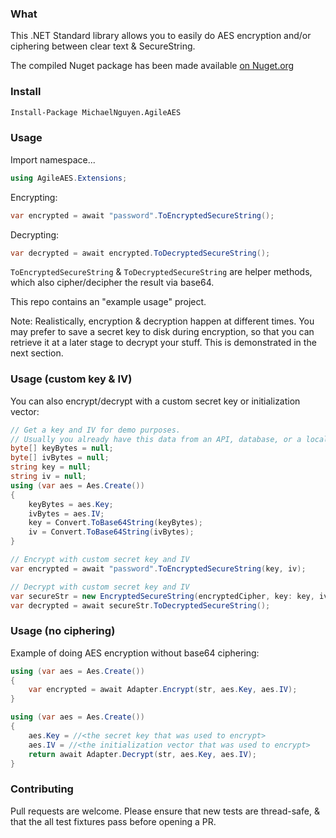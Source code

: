 ### What
This .NET Standard library allows you to easily do AES encryption and/or ciphering between clear text & SecureString.

The compiled Nuget package has been made available [on Nuget.org](https://www.nuget.org/packages/MichaelNguyen.AgileAES/)

### Install
```bash
Install-Package MichaelNguyen.AgileAES
```

### Usage
Import namespace...
```c#
using AgileAES.Extensions;
```

Encrypting:
```c#
var encrypted = await "password".ToEncryptedSecureString();
```

Decrypting:
```c#
var decrypted = await encrypted.ToDecryptedSecureString();
```

`ToEncryptedSecureString` & `ToDecryptedSecureString` are helper methods, which also cipher/decipher the result via base64.

This repo contains an "example usage" project.

Note: Realistically, encryption & decryption happen at different times. You may prefer to save a secret key to disk during encryption, so that you can retrieve it at a later stage to decrypt your stuff. This is demonstrated in the next section.

### Usage (custom key & IV)
You can also encrypt/decrypt with a custom secret key or initialization vector:
``` c#
// Get a key and IV for demo purposes.
// Usually you already have this data from an API, database, or a local file, but for completeness I'll show how to generate some anyways
byte[] keyBytes = null;
byte[] ivBytes = null;
string key = null;
string iv = null;
using (var aes = Aes.Create())
{
	keyBytes = aes.Key;
	ivBytes = aes.IV;
	key = Convert.ToBase64String(keyBytes);
	iv = Convert.ToBase64String(ivBytes);
}

// Encrypt with custom secret key and IV
var encrypted = await "password".ToEncryptedSecureString(key, iv);

// Decrypt with custom secret key and IV
var secureStr = new EncryptedSecureString(encryptedCipher, key: key, iv: iv);
var decrypted = await secureStr.ToDecryptedSecureString();
````

### Usage (no ciphering)
Example of doing AES encryption without base64 ciphering:
```c#
using (var aes = Aes.Create())
{
    var encrypted = await Adapter.Encrypt(str, aes.Key, aes.IV);
}
```
```c#
using (var aes = Aes.Create())
{
    aes.Key = //<the secret key that was used to encrypt>
    aes.IV = //<the initialization vector that was used to encrypt>
    return await Adapter.Decrypt(str, aes.Key, aes.IV);
}
```

### Contributing
Pull requests are welcome. Please ensure that new tests are thread-safe, & that the all test fixtures pass before opening a PR.
